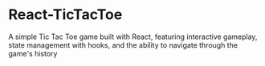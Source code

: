 # React-TicTacToe

A simple Tic Tac Toe game built with React, featuring interactive gameplay, state management with hooks, and the ability to navigate through the game's history
